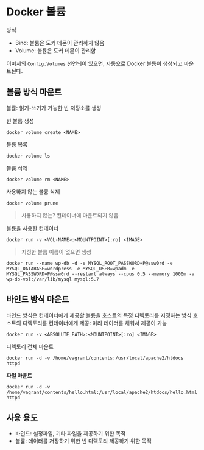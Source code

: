 # Docker 볼륨

방식
- Bind: 볼륨은 도커 데몬이 관리하지 않음
- Volume: 볼륨은 도커 데몬이 관리함

이미지의 `Config.Volumes` 선언되어 있으면, 자동으로 Docker 볼륨이 생성되고 마운트된다.

## 볼륨 방식 마운트
볼륨: 읽기-쓰기가 가능한 빈 저장소를 생성

빈 볼륨 생성
```
docker volume create <NAME>
```

볼륨 목록
```
docker volume ls
```

볼륨 삭제
```
docker volume rm <NAME>
```

사용하지 않는 볼륨 삭제
```
docker volume prune
```

> 사용하지 않는? 컨테이너에 마운트되지 않음

볼륨을 사용한 컨테이너
```
docker run -v <VOL-NAME>:<MOUNTPOINT>[:ro] <IMAGE>
```

> 지정한 볼륨 이름이 없으면 생성

```
docker run --name wp-db -d -e MYSQL_ROOT_PASSWORD=P@ssw0rd -e MYSQL_DATABASE=wordpress -e MYSQL_USER=wpadm -e MYSQL_PASSWORD=P@ssw0rd --restart always --cpus 0.5 --memory 1000m -v wp-db-vol:/var/lib/mysql mysql:5.7
```

## 바인드 방식 마운트
바인드 방식은 컨테이너에게 제공할 볼륨을 호스트의 특정 디렉토리를 지정하는 방식
호스트의 디렉토리를 컨테이너에게 제공: 미리 데이터를 채워서 제공이 가능

```
docker run -v <ABSOLUTE_PATH>:<MOUNTPOINT>[:ro] <IMAGE>
```

디렉토리 전체 마운트
```
docker run -d -v /home/vagrant/contents:/usr/local/apache2/htdocs httpd
```

**파일 마운트**
```
docker run -d -v /home/vagrant/contents/hello.html:/usr/local/apache2/htdocs/hello.html httpd
```

## 사용 용도
- 바인드: 설정파일, 기타 파일을 제공하기 위한 목적
- 볼륨: 데이터를 저장하기 위한 빈 디렉토리 제공하기 위한 목적

